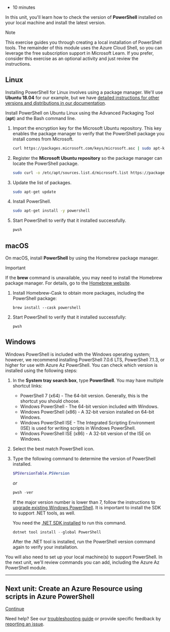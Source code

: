 -   10 minutes

In this unit, you'll learn how to check the version of **PowerShell**
installed on your local machine and install the latest version.

Note

This exercise guides you through creating a local installation of
PowerShell tools. The remainder of this module uses the Azure Cloud
Shell, so you can leverage the free subscription support in Microsoft
Learn. If you prefer, consider this exercise as an optional activity and
just review the instructions.

## Linux

Installing PowerShell for Linux involves using a package manager. We'll
use **Ubuntu 18.04** for our example, but we have [detailed instructions
for other versions and distributions in our
documentation](https://docs.microsoft.com/en-us/powershell/scripting/install/installing-powershell-core-on-linux).

Install PowerShell on Ubuntu Linux using the Advanced Packaging Tool
(**apt**) and the Bash command line.

1.  Import the encryption key for the Microsoft Ubuntu repository. This
    key enables the package manager to verify that the PowerShell
    package you install comes from Microsoft.

    ``` bash
    curl https://packages.microsoft.com/keys/microsoft.asc | sudo apt-key add -
    ```

2.  Register the **Microsoft Ubuntu repository** so the package manager
    can locate the PowerShell package.

    ``` bash
    sudo curl -o /etc/apt/sources.list.d/microsoft.list https://packages.microsoft.com/config/ubuntu/18.04/prod.list
    ```

3.  Update the list of packages.

    ``` bash
    sudo apt-get update
    ```

4.  Install PowerShell.

    ``` bash
    sudo apt-get install -y powershell
    ```

5.  Start PowerShell to verify that it installed successfully.

    ``` bash
    pwsh
    ```

## macOS

On macOS, install **PowerShell** by using the Homebrew package manager.

Important

If the **brew** command is unavailable, you may need to install the
Homebrew package manager. For details, go to the [Homebrew
website](https://brew.sh/).

1.  Install Homebrew-Cask to obtain more packages, including the
    PowerShell package:

    ``` terminal
    brew install --cask powershell
    ```

2.  Start PowerShell to verify that it installed successfully:

    ``` terminal
    pwsh
    ```

## Windows

Windows PowerShell is included with the Windows operating system;
however, we recommend installing PowerShell 7.0.6 LTS, PowerShell 7.1.3,
or higher for use with Azure Az PowerShell. You can check which version
is installed using the following steps:

1.  In the **System tray search box**, type **PowerShell**. You may have
    multiple shortcut links:

    -   PowerShell 7 (x64) - The 64-bit version. Generally, this is the
        shortcut you should choose.
    -   Windows PowerShell - The 64-bit version included with Windows.
    -   Windows PowerShell (x86) - A 32-bit version installed on 64-bit
        Windows.
    -   Windows PowerShell ISE - The Integrated Scripting Environment
        (ISE) is used for writing scripts in Windows PowerShell.
    -   Windows PowerShell ISE (x86) - A 32-bit version of the ISE on
        Windows.

2.  Select the best match PowerShell icon.

3.  Type the following command to determine the version of PowerShell
    installed.

    ``` powershell
    $PSVersionTable.PSVersion
    ```

    *or*

    ``` powershell
    pwsh -ver
    ```

    If the major version number is lower than 7, follow the instructions
    to [upgrade existing Windows
    PowerShell](https://docs.microsoft.com/en-us/powershell/scripting/install/installing-powershell-on-windows).
    It is important to install the SDK to support .NET tools, as well.

    You need the [.NET SDK
    installed](https://docs.microsoft.com/en-us/dotnet/core/sdk) to run
    this command.

    ``` powershell
    dotnet tool install --global PowerShell
    ```

    After the .NET tool is installed, run the PowerShell version command
    again to verify your installation.

You will also need to set up your local machine(s) to support
PowerShell. In the next unit, we'll review commands you can add,
including the Azure Az PowerShell module.

------------------------------------------------------------------------

## Next unit: Create an Azure Resource using scripts in Azure PowerShell

[Continue](https://docs.microsoft.com/en-us/learn/modules/automate-azure-tasks-with-powershell/5-create-resource-interactively/)

Need help? See our [troubleshooting
guide](https://docs.microsoft.com/en-us/learn/support/troubleshooting?uid=learn.automate-azure-tasks-with-powershell.4-exercise-install-azure-powershell&documentId=2ab44e77-0fd5-fc58-10b1-cd0383103428&versionIndependentDocumentId=3bac99b0-86c7-145b-914d-eff913eb85db&contentPath=%2FMicrosoftDocs%2Flearn-pr%2Fblob%2Flive%2Flearn-pr%2Fazure%2Fautomate-azure-tasks-with-powershell%2F4-exercise-install-azure-powershell.yml&url=https%3A%2F%2Fdocs.microsoft.com%2Fen-us%2Flearn%2Fmodules%2Fautomate-azure-tasks-with-powershell%2F4-exercise-install-azure-powershell&author=mirobb)
or provide specific feedback by [reporting an
issue](https://docs.microsoft.com/en-us/learn/support/troubleshooting?uid=learn.automate-azure-tasks-with-powershell.4-exercise-install-azure-powershell&documentId=2ab44e77-0fd5-fc58-10b1-cd0383103428&versionIndependentDocumentId=3bac99b0-86c7-145b-914d-eff913eb85db&contentPath=%2FMicrosoftDocs%2Flearn-pr%2Fblob%2Flive%2Flearn-pr%2Fazure%2Fautomate-azure-tasks-with-powershell%2F4-exercise-install-azure-powershell.yml&url=https%3A%2F%2Fdocs.microsoft.com%2Fen-us%2Flearn%2Fmodules%2Fautomate-azure-tasks-with-powershell%2F4-exercise-install-azure-powershell&author=mirobb#report-feedback).
